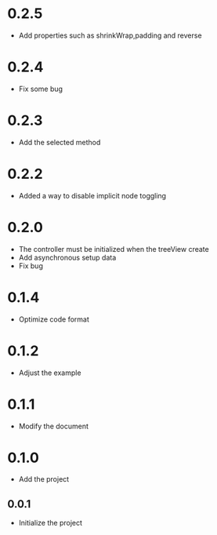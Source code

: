 # 0.2.5

- Add properties such as shrinkWrap,padding and reverse


# 0.2.4

- Fix some bug

# 0.2.3

- Add the selected method

# 0.2.2

- Added a way to disable implicit node toggling

# 0.2.0

- The controller must be initialized when the treeView create
- Add asynchronous setup data
- Fix bug

# 0.1.4

- Optimize code format

# 0.1.2

- Adjust the example

# 0.1.1

- Modify the document

# 0.1.0

- Add the project

## 0.0.1

- Initialize the project
